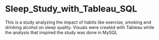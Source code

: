 # Sleep_Study_with_Tableau_SQL
This is a study analyzing the impact of habits like exercise, smoking and drinking alcohol on sleep quality. Visuals were created with Tableau while the analysis that inspired the study was done in MySQL
